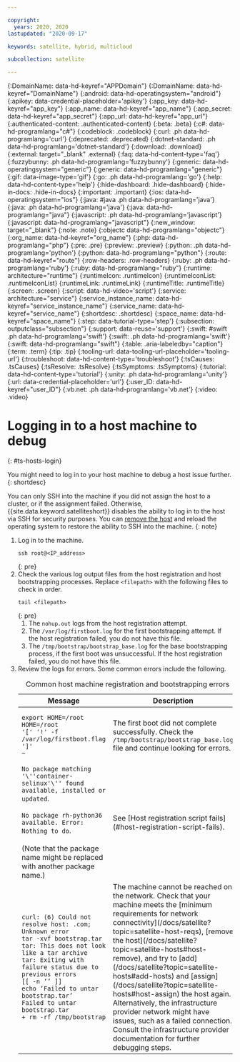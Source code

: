 ```yaml
---

copyright:
  years: 2020, 2020
lastupdated: "2020-09-17"

keywords: satellite, hybrid, multicloud

subcollection: satellite

---
```


{:DomainName: data-hd-keyref="APPDomain"}
{:DomainName: data-hd-keyref="DomainName"}
{:android: data-hd-operatingsystem="android"}
{:apikey: data-credential-placeholder='apikey'}
{:app_key: data-hd-keyref="app_key"}
{:app_name: data-hd-keyref="app_name"}
{:app_secret: data-hd-keyref="app_secret"}
{:app_url: data-hd-keyref="app_url"}
{:authenticated-content: .authenticated-content}
{:beta: .beta}
{:c#: data-hd-programlang="c#"}
{:codeblock: .codeblock}
{:curl: .ph data-hd-programlang='curl'}
{:deprecated: .deprecated}
{:dotnet-standard: .ph data-hd-programlang='dotnet-standard'}
{:download: .download}
{:external: target="_blank" .external}
{:faq: data-hd-content-type='faq'}
{:fuzzybunny: .ph data-hd-programlang='fuzzybunny'}
{:generic: data-hd-operatingsystem="generic"}
{:generic: data-hd-programlang="generic"}
{:gif: data-image-type='gif'}
{:go: .ph data-hd-programlang='go'}
{:help: data-hd-content-type='help'}
{:hide-dashboard: .hide-dashboard}
{:hide-in-docs: .hide-in-docs}
{:important: .important}
{:ios: data-hd-operatingsystem="ios"}
{:java: #java .ph data-hd-programlang='java'}
{:java: .ph data-hd-programlang='java'}
{:java: data-hd-programlang="java"}
{:javascript: .ph data-hd-programlang='javascript'}
{:javascript: data-hd-programlang="javascript"}
{:new_window: target="_blank"}
{:note: .note}
{:objectc data-hd-programlang="objectc"}
{:org_name: data-hd-keyref="org_name"}
{:php: data-hd-programlang="php"}
{:pre: .pre}
{:preview: .preview}
{:python: .ph data-hd-programlang='python'}
{:python: data-hd-programlang="python"}
{:route: data-hd-keyref="route"}
{:row-headers: .row-headers}
{:ruby: .ph data-hd-programlang='ruby'}
{:ruby: data-hd-programlang="ruby"}
{:runtime: architecture="runtime"}
{:runtimeIcon: .runtimeIcon}
{:runtimeIconList: .runtimeIconList}
{:runtimeLink: .runtimeLink}
{:runtimeTitle: .runtimeTitle}
{:screen: .screen}
{:script: data-hd-video='script'}
{:service: architecture="service"}
{:service_instance_name: data-hd-keyref="service_instance_name"}
{:service_name: data-hd-keyref="service_name"}
{:shortdesc: .shortdesc}
{:space_name: data-hd-keyref="space_name"}
{:step: data-tutorial-type='step'}
{:subsection: outputclass="subsection"}
{:support: data-reuse='support'}
{:swift: #swift .ph data-hd-programlang='swift'}
{:swift: .ph data-hd-programlang='swift'}
{:swift: data-hd-programlang="swift"}
{:table: .aria-labeledby="caption"}
{:term: .term}
{:tip: .tip}
{:tooling-url: data-tooling-url-placeholder='tooling-url'}
{:troubleshoot: data-hd-content-type='troubleshoot'}
{:tsCauses: .tsCauses}
{:tsResolve: .tsResolve}
{:tsSymptoms: .tsSymptoms}
{:tutorial: data-hd-content-type='tutorial'}
{:unity: .ph data-hd-programlang='unity'}
{:url: data-credential-placeholder='url'}
{:user_ID: data-hd-keyref="user_ID"}
{:vb.net: .ph data-hd-programlang='vb.net'}
{:video: .video}


# Logging in to a host machine to debug
{: #ts-hosts-login}

You might need to log in to your host machine to debug a host issue further.
{: shortdesc}

You can only SSH into the machine if you did not assign the host to a cluster, or if the assignment failed. Otherwise, {{site.data.keyword.satelliteshort}} disables the ability to log in to the host via SSH for security purposes. You can [remove the host](/docs/satellite?topic=satellite-hosts#host-remove) and reload the operating system to restore the ability to SSH into the machine.
{: note}

1.  Log in to the machine.
    ```
    ssh root@<IP_address>
    ```
    {: pre}
2.  Check the various log output files from the host registration and host bootstrapping processes. Replace `<filepath>` with the following files to check in order.
    ```
    tail <filepath>
    ```
    {: pre}
    1.  The `nohup.out` logs from the host registration attempt.
    2.  The `/var/log/firstboot.log` for the first bootstrapping attempt. If the host registration failed, you do not have this file.
    3.  The `/tmp/bootstrap/bootstrap_base.log` for the base bootstrapping process, if the first boot was unsuccessful. If the host registration failed, you do not have this file.
3.  Review the logs for errors. Some common errors include the following.
    <table summary="This table is read from left to right. The first column has the error message. The second column has the description of the how to resolve the error.">
    <caption>Common host machine registration and bootstrapping errors</caption>
    <thead>
    <th>Message</th>
    <th>Description</th>
    </thead>
    <tbody>
    <tr>
    <td><pre class="screen"><code>export HOME=/root
    HOME=/root
    '[' '!' -f /var/log/firstboot.flag ']'
    ~</code></pre></td>
    <td>The first boot did not complete successfully. Check the <code>/tmp/bootstrap/bootstrap_base.log</code> file and continue looking for errors.</td>
    </tr>
    <tr>
    <td><code>No package matching '\''container-selinux'\'' found available, installed or updated</code>.<br><br><code>No package rh-python36 available. Error: Nothing to do</code>.<br><br>(Note that the package name might be replaced with another package name.)</td>
    <td>See [Host registration script fails](#host-registration-script-fails).</td>
    </tr>
    <tr>
    <td><pre class="screen"><code>curl: (6) Could not resolve host: <URL>.com; Unknown error
    tar -xvf bootstrap.tar
    tar: This does not look like a tar archive
    tar: Exiting with failure status due to previous errors
    [[ -n ‘’ ]]
    echo ‘Failed to untar bootstrap.tar’
    Failed to untar bootstrap.tar
    + rm -rf /tmp/bootstrap</code></pre></td>
    <td>The machine cannot be reached on the network. Check that your machine meets the [minimum requirements for network connectivity](/docs/satellite?topic=satellite-host-reqs), [remove the host](/docs/satellite?topic=satellite-hosts#host-remove), and try to [add](/docs/satellite?topic=satellite-hosts#add-hosts) and [assign](/docs/satellite?topic=satellite-hosts#host-assign) the host again. Alternatively, the infrastructure provider network might have issues, such as a failed connection. Consult the infrastructure provider documentation for further debugging steps.</td>
    </tr>
    </tbody>
    </table>
    